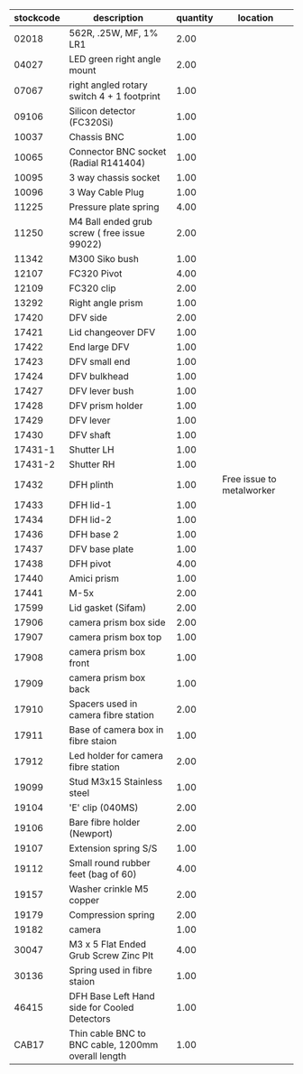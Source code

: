 |stockcode|description|quantity|location|
|---------|-----------|--------|--------|
|02018|562R, .25W, MF, 1% LR1|2.00||
|04027|LED green right angle mount|2.00||
|07067|right angled rotary switch 4 + 1 footprint|1.00||
|09106|Silicon detector (FC320Si)|1.00||
|10037|Chassis BNC|1.00||
|10065|Connector BNC socket (Radial R141404)|1.00||
|10095|3 way chassis socket|1.00| |
|10096|3 Way Cable Plug|1.00||
|11225|Pressure plate spring|4.00||
|11250|M4 Ball ended grub screw ( free issue 99022)|2.00||
|11342|M300 Siko bush|1.00||
|12107|FC320 Pivot|4.00||
|12109|FC320 clip|2.00||
|13292|Right angle prism|1.00||
|17420|DFV side|2.00||
|17421|Lid changeover DFV|1.00||
|17422|End large DFV|1.00||
|17423|DFV small end|1.00||
|17424|DFV bulkhead|1.00||
|17427|DFV lever bush|1.00||
|17428|DFV prism holder|1.00||
|17429|DFV lever|1.00||
|17430|DFV shaft|1.00||
|17431-1|Shutter LH|1.00||
|17431-2|Shutter RH|1.00||
|17432|DFH plinth|1.00|Free issue to metalworker|
|17433|DFH lid-1|1.00||
|17434|DFH lid-2|1.00||
|17436|DFH base 2|1.00||
|17437|DFV base plate|1.00||
|17438|DFH pivot|4.00||
|17440|Amici prism|1.00||
|17441|M-5x|2.00||
|17599|Lid gasket (Sifam)|2.00||
|17906|camera prism box side|2.00||
|17907|camera prism box top|1.00||
|17908|camera prism box front|1.00||
|17909|camera prism box back|1.00||
|17910|Spacers used in camera fibre station|2.00||
|17911|Base of camera box in fibre staion|1.00||
|17912|Led holder for camera fibre station|2.00||
|19099|Stud M3x15 Stainless steel|1.00||
|19104|'E' clip (040MS)|2.00||
|19106|Bare fibre holder (Newport)|2.00||
|19107|Extension spring S/S|1.00||
|19112|Small round rubber feet (bag of 60)|4.00||
|19157|Washer crinkle M5 copper|2.00||
|19179|Compression spring|2.00||
|19182|camera|1.00||
|30047|M3 x 5 Flat Ended Grub Screw Zinc Plt|4.00||
|30136|Spring used in fibre staion|1.00||
|46415|DFH Base Left Hand side for Cooled Detectors|1.00||
|CAB17|Thin cable BNC to BNC cable, 1200mm overall length|1.00||
